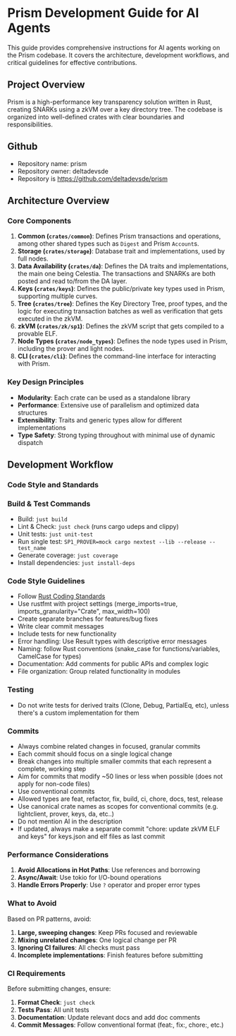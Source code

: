 # Prism Development Guide for AI Agents

This guide provides comprehensive instructions for AI agents working on the Prism codebase. It covers the architecture, development workflows, and critical guidelines for effective contributions.

## Project Overview

Prism is a high-performance key transparency solution written in Rust, creating SNARKs using a zkVM over a key directory tree. The codebase is organized into well-defined crates with clear boundaries and responsibilities.

## Github
- Repository name: prism
- Repository owner: deltadevsde
- Repository is https://github.com/deltadevsde/prism

## Architecture Overview

### Core Components

1. **Common (`crates/common`)**: Defines Prism transactions and operations, among other shared types such as `Digest` and Prism `Account`s.
2. **Storage (`crates/storage`)**: Database trait and implementations, used by full nodes.
3. **Data Availability (`crates/da`)**: Defines the DA traits and implementations, the main one being Celestia. The transactions and SNARKs are both posted and read to/from the DA layer.
4. **Keys (`crates/keys`)**: Defines the public/private key types used in Prism, supporting multiple curves.
5. **Tree (`crates/tree`)**: Defines the Key Directory Tree, proof types, and the logic for executing transaction batches as well as verification that gets executed in the zkVM.
6. **zkVM (`crates/zk/sp1`)**: Defines the zkVM script that gets compiled to a provable ELF.
7. **Node Types (`crates/node_types`)**: Defines the node types used in Prism, including the prover and light nodes.
8. **CLI (`crates/cli`)**: Defines the command-line interface for interacting with Prism.


### Key Design Principles

- **Modularity**: Each crate can be used as a standalone library
- **Performance**: Extensive use of parallelism and optimized data structures
- **Extensibility**: Traits and generic types allow for different implementations
- **Type Safety**: Strong typing throughout with minimal use of dynamic dispatch

## Development Workflow

### Code Style and Standards

### Build & Test Commands
- Build: `just build`
- Lint & Check: `just check` (runs cargo udeps and clippy)
- Unit tests: `just unit-test`
- Run single test: `SP1_PROVER=mock cargo nextest --lib --release -- test_name`
- Generate coverage: `just coverage`
- Install dependencies: `just install-deps`

### Code Style Guidelines
- Follow [Rust Coding Standards](https://doc.rust-lang.org/nightly/style-guide/)
- Use rustfmt with project settings (merge_imports=true, imports_granularity="Crate", max_width=100)
- Create separate branches for features/bug fixes
- Write clear commit messages
- Include tests for new functionality
- Error handling: Use Result types with descriptive error messages
- Naming: follow Rust conventions (snake_case for functions/variables, CamelCase for types)
- Documentation: Add comments for public APIs and complex logic
- File organization: Group related functionality in modules

### Testing
- Do not write tests for derived traits (Clone, Debug, PartialEq, etc), unless there's a custom implementation for them

### Commits
- Always combine related changes in focused, granular commits
- Each commit should focus on a single logical change
- Break changes into multiple smaller commits that each represent a complete, working step
- Aim for commits that modify ~50 lines or less when possible (does not apply for non-code files)
- Use conventional commits
- Allowed types are feat, refactor, fix, build, ci, chore, docs, test, release
- Use canonical crate names as scopes for conventional commits (e.g. lightclient, prover, keys, da, etc..)
- Do not mention AI in the description
- If updated, always make a separate commit "chore: update zkVM ELF and keys" for keys.json and elf files as last commit

### Performance Considerations

1. **Avoid Allocations in Hot Paths**: Use references and borrowing
2. **Async/Await**: Use tokio for I/O-bound operations
2. **Handle Errors Properly**: Use `?` operator and proper error types

### What to Avoid

Based on PR patterns, avoid:

1. **Large, sweeping changes**: Keep PRs focused and reviewable
2. **Mixing unrelated changes**: One logical change per PR
3. **Ignoring CI failures**: All checks must pass
4. **Incomplete implementations**: Finish features before submitting

### CI Requirements

Before submitting changes, ensure:

1. **Format Check**: `just check`
2. **Tests Pass**: All unit tests
3. **Documentation**: Update relevant docs and add doc comments
4. **Commit Messages**: Follow conventional format (feat:, fix:, chore:, etc.)
